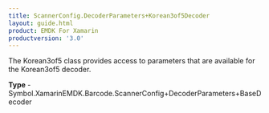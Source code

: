 ```yaml
---
title: ScannerConfig.DecoderParameters+Korean3of5Decoder
layout: guide.html
product: EMDK For Xamarin 
productversion: '3.0' 
---
```

The Korean3of5 class provides access to parameters that are available for the Korean3of5 decoder.

**Type** - Symbol.XamarinEMDK.Barcode.ScannerConfig+DecoderParameters+BaseDecoder

